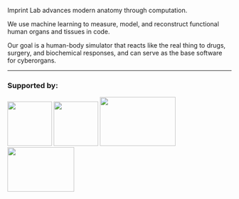 Imprint Lab advances modern anatomy through computation.

We use machine learning to measure, model, and reconstruct functional human organs and tissues in code.

Our goal is a human-body simulator that reacts like the real thing to drugs, surgery, and biochemical responses, and can serve as the base software for cyberorgans.

---------------------------------------------------------------------------------------------------------------------------------------------------------------------------------------------

### Supported by:
<p align="left">
  <img src="https://github.com/KidsWithTokens/.github/blob/main/university-of-oxford-logo-1.png.webp" width="100" height="100" />
  <img src="https://github.com/KidsWithTokens/.github/blob/main/cmu-logo.png" width="100" height="100" />
  <img src="https://github.com/KidsWithTokens/.github/blob/main/nus_logo_full-horizontal.jpg" width="170" height="110" />
  <img src="https://github.com/JailLab/.github/blob/main/Screenshot%202025-09-06%20at%2001.22.34.png" width="150" height="100" />
</p>

